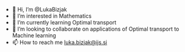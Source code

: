 - 👋 Hi, I’m @LukaBizjak
- 👀 I’m interested in Mathematics
- 🌱 I’m currently learning Optimal transport
- 💞️ I’m looking to collaborate on applications of Optimal transport to Machine learning
- 📫 How to reach me luka.bizjak@ijs.si

<!---
LukaBizjak/LukaBizjak is a ✨ special ✨ repository because its `README.md` (this file) appears on your GitHub profile.
You can click the Preview link to take a look at your changes.
--->
